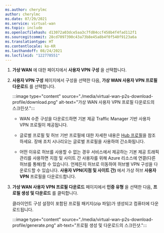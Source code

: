 ```yaml
---
ms.author: cherylmc
author: cherylmc
ms.date: 07/29/2021
ms.service: virtual-wan
ms.topic: include
ms.openlocfilehash: d13072a03dce5aa3c7fd84ccf458b4f4fad112f1
ms.sourcegitcommit: 28cd7097390c43a73b8e45a8b4f0f540f9123a6a
ms.translationtype: HT
ms.contentlocale: ko-KR
ms.lasthandoff: 08/24/2021
ms.locfileid: "122778551"
---
```

1. **가상 WAN** 에 대한 페이지에서 **사용자 VPN 구성** 을 선택합니다.
1. **사용자 VPN 구성** 페이지에서 구성을 선택한 다음, **가상 WAN 사용자 VPN 프로필 다운로드** 를 선택합니다.

   :::image type="content" source="./media/virtual-wan-p2s-download-profile/download.png" alt-text="가상 WAN 사용자 VPN 프로필 다운로드의 스크린샷.":::

   * WAN 수준 구성을 다운로드하면 기본 제공 Traffic Manager 기반 사용자 VPN 프로필이 제공됩니다. 
   
   * 글로벌 프로필 및 허브 기반 프로필에 대한 자세한 내용은 [Hub 프로필](../articles/virtual-wan/global-hub-profile.md)을 참조하세요. 장애 조치 시나리오는 글로벌 프로필을 사용하여 간소화됩니다.

   * 어떤 이유로 허브를 사용할 수 없는 경우 서비스에서 제공하는 기본 제공 트래픽 관리를 사용하면 지점 및 사이트 간 사용자를 위해 Azure 리소스에 연결(다른 허브를 통해)할 수 있습니다. 언제든지 허브로 이동하여 허브별 VPN 구성을 다운로드할 수 있습니다. **사용자 VPN(지점 및 사이트 간)** 에서 가상 허브 **사용자 VPN** 프로필을 다운로드합니다.
1. **가상 WAN 사용자 VPN 프로필 다운로드** 페이지에서 **인증 유형** 을 선택한 다음, **프로필 생성 및 다운로드** 를 클릭합니다. 

   클라이언트 구성 설정이 포함된 프로필 패키지(zip 파일)가 생성되고 컴퓨터에 다운로드됩니다.

   :::image type="content" source="./media/virtual-wan-p2s-download-profile/generate.png" alt-text="프로필 생성 및 다운로드의 스크린샷.":::

